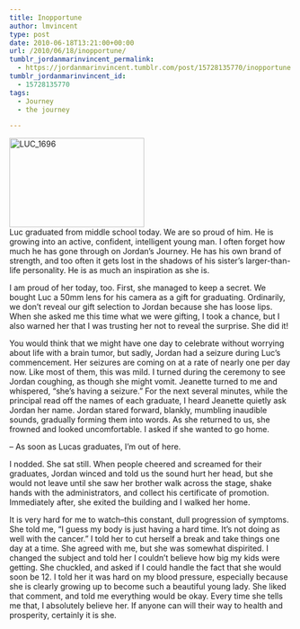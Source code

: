 ```yaml
---
title: Inopportune
author: lmvincent
type: post
date: 2010-06-18T13:21:00+00:00
url: /2010/06/18/inopportune/
tumblr_jordanmarinvincent_permalink:
  - https://jordanmarinvincent.tumblr.com/post/15728135770/inopportune
tumblr_jordanmarinvincent_id:
  - 15728135770
tags:
  - Journey
  - the journey

---
```

<a href="https://www.flickr.com/photos/larryvincent/4712506940/" title="LUC_1696 by larryvincent, on Flickr" target="_blank" rel="noopener"><img loading="lazy" src="https://farm5.static.flickr.com/4057/4712506940_3161833194_m.jpg" width="240" height="159" alt="LUC_1696" /></a>  
Luc graduated from middle school today. We are so proud of him. He is growing into an active, confident, intelligent young man. I often forget how much he has gone through on Jordan&rsquo;s Journey. He has his own brand of strength, and too often it gets lost in the shadows of his sister&rsquo;s larger-than-life personality. He is as much an inspiration as she is.

I am proud of her today, too. First, she managed to keep a secret. We bought Luc a 50mm lens for his camera as a gift for graduating. Ordinarily, we don&rsquo;t reveal our gift selection to Jordan because she has loose lips. When she asked me this time what we were gifting, I took a chance, but I also warned her that I was trusting her not to reveal the surprise. She did it!

You would think that we might have one day to celebrate without worrying about life with a brain tumor, but sadly, Jordan had a seizure during Luc&rsquo;s commencement. Her seizures are coming on at a rate of nearly one per day now. Like most of them, this was mild. I turned during the ceremony to see Jordan coughing, as though she might vomit. Jeanette turned to me and whispered, &ldquo;she&rsquo;s having a seizure.&rdquo; For the next several minutes, while the principal read off the names of each graduate, I heard Jeanette quietly ask Jordan her name. Jordan stared forward, blankly, mumbling inaudible sounds, gradually forming them into words. As she returned to us, she frowned and looked uncomfortable. I asked if she wanted to go home.

&ndash; As soon as Lucas graduates, I&rsquo;m out of here.

I nodded. She sat still. When people cheered and screamed for their graduates, Jordan winced and told us the sound hurt her head, but she would not leave until she saw her brother walk across the stage, shake hands with the administrators, and collect his certificate of promotion. Immediately after, she exited the building and I walked her home.

It is very hard for me to watch&ndash;this constant, dull progression of symptoms. She told me, &ldquo;I guess my body is just having a hard time. It&rsquo;s not doing as well with the cancer.&rdquo; I told her to cut herself a break and take things one day at a time. She agreed with me, but she was somewhat dispirited. I changed the subject and told her I couldn&rsquo;t believe how big my kids were getting. She chuckled, and asked if I could handle the fact that she would soon be 12. I told her it was hard on my blood pressure, especially because she is clearly growing up to become such a beautiful young lady. She liked that comment, and told me everything would be okay. Every time she tells me that, I absolutely believe her. If anyone can will their way to health and prosperity, certainly it is she.

<div class="blogger-post-footer">
  <img loading="lazy" width="1" height="1" src="https://blogger.googleusercontent.com/tracker/9039099668816362935-451871294964747788?l=jordansjourney2.blogspot.com" alt="" />
</div>
